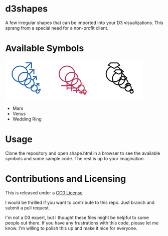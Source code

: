 d3shapes
========

A few irregular shapes that can be imported into your D3 visualizations.  This sprang from a special need for a non-profit client.

Available Symbols
=================
![Mars, Venus, Wedding Ring](shapes.png)
* Mars
* Venus
* Wedding Ring

Usage
=====
Clone the repository and open shape.html in a browser to see the available symbols and some sample code.  The rest is up to your imagination.

Contributions and Licensing
===========================
This is released under a [CC0 License](http://creativecommons.org/publicdomain/zero/1.0/)

I would be thrilled if you want to contribute to this repo.  Just branch and submit a pull request.

I'm not a D3 expert, but I thought these files might be helpful to some people out there.  If you have any frustrations with this code, please let me know.  I'm willing to polish this up and make it nice for everyone.
